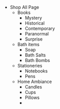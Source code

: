 




* Shop All Page
	* Books
		* Mystery
		* Historical
		* Contemporary
		* Paranormal
		* Surprise
	* Bath items
		* Soap
		* Bath Salts
		* Bath Bombs
	* Stationeries
		* Notebooks
		* Pens
	* Home Ambiance
		* Candles
		* Cups
		* Pillows
		* 











































